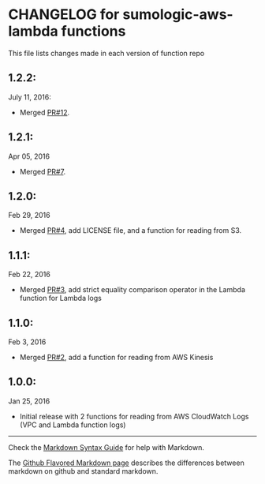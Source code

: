 # CHANGELOG for sumologic-aws-lambda functions 

This file lists changes made in each version of function repo

## 1.2.2:
July 11, 2016: 
* Merged [PR#12](https://github.com/SumoLogic/sumologic-aws-lambda/pull/12). 
## 1.2.1:
Apr 05, 2016
* Merged [PR#7](https://github.com/SumoLogic/sumologic-aws-lambda/pull/7). 

## 1.2.0:
Feb 29, 2016
* Merged [PR#4](https://github.com/SumoLogic/sumologic-aws-lambda/pull/4), add LICENSE file, and a function for reading from S3. 

## 1.1.1:
Feb 22, 2016
* Merged [PR#3](https://github.com/SumoLogic/sumologic-aws-lambda/pull/3), add strict equality comparison operator in the Lambda function for Lambda logs

## 1.1.0:
Feb 3, 2016
* Merged [PR#2](https://github.com/SumoLogic/sumologic-aws-lambda/pull/2), add a function for reading from AWS Kinesis 

## 1.0.0:
Jan 25, 2016
* Initial release with 2 functions for reading from AWS CloudWatch Logs (VPC and Lambda function logs)


- - -
Check the [Markdown Syntax Guide](http://daringfireball.net/projects/markdown/syntax) for help with Markdown.

The [Github Flavored Markdown page](http://github.github.com/github-flavored-markdown/) describes the differences between markdown on github and standard markdown.
